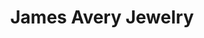 ---
title: "James Avery Jewelry"
url: /oklahoma-city/james-avery-jewelry-west-memorial-road/
shop: jewelry
---